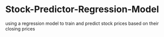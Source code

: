 # Stock-Predictor-Regression-Model
using a regression model to train and predict stock prices based on their closing prices
